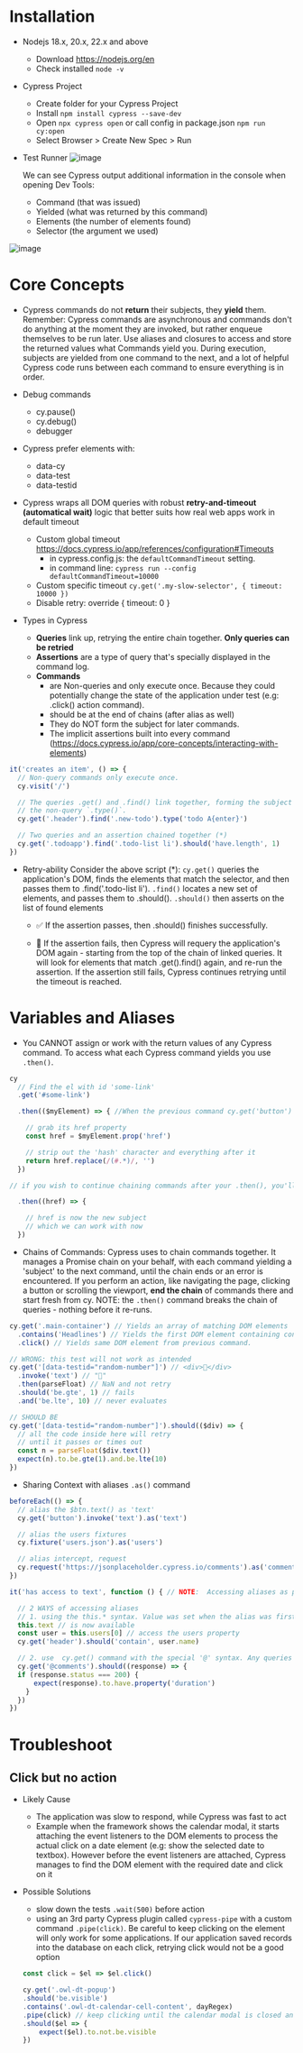 # Installation
* Nodejs 18.x, 20.x, 22.x and above 
    * Download https://nodejs.org/en
    * Check installed `node -v`
* Cypress Project
    * Create folder for your Cypress Project
    * Install `npm install cypress --save-dev`
    * Open `npx cypress open` or call config in package.json `npm run cy:open`
    * Select Browser > Create New Spec >  Run
* Test Runner
![image](https://github.com/user-attachments/assets/923c12f8-66cd-4c49-b4b0-155e8719f098)

    We can see Cypress output additional information in the console when opening Dev Tools:

    * Command (that was issued)
    * Yielded (what was returned by this command)
    * Elements (the number of elements found)
    * Selector (the argument we used)

![image](https://github.com/user-attachments/assets/a56acb8c-c49d-4390-a53a-98e7e8fbdd0e)

# Core Concepts
* Cypress commands do not **return** their subjects, they **yield** them. Remember: Cypress commands are asynchronous and commands don't do anything at the moment they are invoked, but rather enqueue themselves to be run later. Use aliases and closures to access and store the returned values what Commands yield you. During execution, subjects are yielded from one command to the next, and a lot of helpful Cypress code runs between each command to ensure everything is in order.

* Debug commands
    * cy.pause()
    * cy.debug()
    * debugger
* Cypress prefer elements with:
    * data-cy
    * data-test
    * data-testid

* Cypress wraps all DOM queries with robust **retry-and-timeout (automatical wait)**  logic that better suits how real web apps work in default timeout
    * Custom global timeout https://docs.cypress.io/app/references/configuration#Timeouts
        * in cypress.config.js: the `defaultCommandTimeout` setting.
        * in command line: `cypress run --config defaultCommandTimeout=10000`
    * Custom specific timeout `cy.get('.my-slow-selector', { timeout: 10000 })`
    * Disable retry: override { timeout: 0 }

* Types in Cypress
    * **Queries** link up, retrying the entire chain together. **Only queries can be retried**
    * **Assertions** are a type of query that's specially displayed in the command log.
    * **Commands** 
        * are Non-queries and only execute once. Because they could potentially change the state of the application under test (e.g: .click() action command). 
        * should be at the end of chains (after alias as well)
        * They do NOT form the subject for later commands. 
        * The implicit assertions built into every command (https://docs.cypress.io/app/core-concepts/interacting-with-elements)

```js
it('creates an item', () => {
  // Non-query commands only execute once.
  cy.visit('/')

  // The queries .get() and .find() link together, forming the subject for
  // the non-query `.type()`.
  cy.get('.header').find('.new-todo').type('todo A{enter}')

  // Two queries and an assertion chained together (*)
  cy.get('.todoapp').find('.todo-list li').should('have.length', 1)
})
```
* Retry-ability
Consider the above script (*):  `cy.get()` queries the application's DOM, finds the elements that match the selector, and then passes them to .find('.todo-list li'). `.find()` locates a new set of elements, and passes them to .should(). `.should()` then asserts on the list of found elements 

    * ✅ If the assertion passes, then .should() finishes successfully.

    * 🚨 If the assertion fails, then Cypress will requery the application's DOM again - starting from the top of the chain of linked queries. It will look for elements that match .get().find() again, and re-run the assertion. If the assertion still fails, Cypress continues retrying until the timeout is reached.

# Variables and Aliases
* You CANNOT assign or work with the return values of any Cypress command. To access what each Cypress command yields you use `.then()`.

```js
cy
  // Find the el with id 'some-link'
  .get('#some-link')

  .then(($myElement) => { //When the previous command cy.get('button') resolves, it will call your callback function with the yielded subject as the first argument.

    // grab its href property
    const href = $myElement.prop('href')

    // strip out the 'hash' character and everything after it
    return href.replace(/(#.*)/, '')
  }) 

// if you wish to continue chaining commands after your .then(), you'll need to specify the subject you want to yield to those commands, which you can achieve with a return value

  .then((href) => { 

    // href is now the new subject
    // which we can work with now
  })


```

* Chains of Commands: Cypress uses to chain commands together. It manages a Promise chain on your behalf, with each command yielding a 'subject' to the next command, until the chain ends or an error is encountered. If you perform an action, like navigating the page, clicking a button or scrolling the viewport, **end the chain** of commands there and start fresh from cy. NOTE: the `.then()` command breaks the chain of queries - nothing before it re-runs.
``` js
cy.get('.main-container') // Yields an array of matching DOM elements
  .contains('Headlines') // Yields the first DOM element containing content
  .click() // Yields same DOM element from previous command.
```

```js
// WRONG: this test will not work as intended
cy.get('[data-testid="random-number"]') // <div>🎁</div>
  .invoke('text') // "🎁"
  .then(parseFloat) // NaN and not retry
  .should('be.gte', 1) // fails
  .and('be.lte', 10) // never evaluates

// SHOULD BE
cy.get('[data-testid="random-number"]').should(($div) => {
  // all the code inside here will retry
  // until it passes or times out
  const n = parseFloat($div.text())
  expect(n).to.be.gte(1).and.be.lte(10)
})
```

* Sharing Context with aliases `.as()` command
```js
beforeEach(() => {
  // alias the $btn.text() as 'text'
  cy.get('button').invoke('text').as('text')

  // alias the users fixtures
  cy.fixture('users.json').as('users')

  // alias intercept, request
  cy.request('https://jsonplaceholder.cypress.io/comments').as('comments')
})

it('has access to text', function () { // NOTE:  Accessing aliases as properties with this.* will not work if you use arrow functions (the lambda "fat arrow" syntax () => {}) for your tests or hooks.

  // 2 WAYS of accessing aliases
  // 1. using the this.* syntax. Value was set when the alias was first stored
  this.text // is now available
  const user = this.users[0] // access the users property
  cy.get('header').should('contain', user.name)

  // 2. use  cy.get() command with the special '@' syntax. Any queries are re-evaluated every time the alias is accessed (latest stored). Need to use this way to work with alias DOM elements to re-query the DOM
  cy.get('@comments').should((response) => {
  if (response.status === 200) {
      expect(response).to.have.property('duration')
    }
  })
})
```

# Troubleshoot
## Click but no action
* Likely Cause
    * The application was slow to respond, while Cypress was fast to act
    * Example when the framework shows the calendar modal, it starts attaching the event listeners to the DOM elements to process the actual click on a date element (e.g: show the selected date to textbox). However before the event listeners are attached, Cypress manages to find the DOM element with the required date and click on it 
* Possible Solutions
    * slow down the tests `.wait(500)` before action
    * using an 3rd party Cypress plugin called `cypress-pipe` with a custom command `.pipe(click)`. Be careful to keep clicking on the element will only work for some applications. If our application saved records into the database on each click, retrying click would not be a good option

    ```js
    const click = $el => $el.click()

    cy.get('.owl-dt-popup')
    .should('be.visible')
    .contains('.owl-dt-calendar-cell-content', dayRegex)
    .pipe(click) // keep clicking until the calendar modal is closed and the particular date element we are clicking on is no longer visible.
    .should($el => {
        expect($el).to.not.be.visible
    })
    ```

